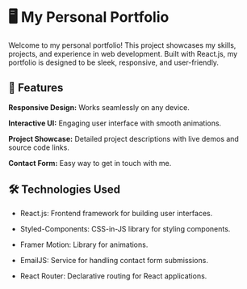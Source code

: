 # 🖥️ My Personal Portfolio

Welcome to my personal portfolio! This project showcases my skills, projects, and experience in web development. Built with React.js, my portfolio is designed to be sleek, responsive, and user-friendly.

## 🌟 Features

<b>Responsive Design:</b> Works seamlessly on any device.

<b>Interactive UI:</b> Engaging user interface with smooth animations.

<b>Project Showcase:</b> Detailed project descriptions with live demos and source code links.

<b>Contact Form:</b> Easy way to get in touch with me.

## 🛠️ Technologies Used

- React.js: Frontend framework for building user interfaces.

- Styled-Components: CSS-in-JS library for styling components.

- Framer Motion: Library for animations.

- EmailJS: Service for handling contact form submissions.

- React Router: Declarative routing for React applications.

